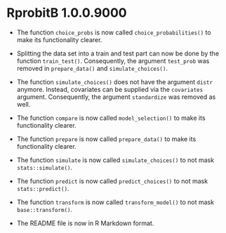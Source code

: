 # RprobitB 1.0.0.9000

* The function `choice_probs` is now called `choice_probabilities()` to make its functionality clearer.

* Splitting the data set into a train and test part can now be done by the function `train_test()`. Consequently, the argument `test_prob` was removed in `prepare_data()` and `simulate_choices()`.

* The function `simulate_choices()` does not have the argument `distr` anymore. Instead, covariates can be supplied via the `covariates` argument. Consequently, the argument `standardize` was removed as well.

* The function `compare` is now called `model_selection()` to make its functionality clearer.

* The function `prepare` is now called `prepare_data()` to make its functionality clearer.

* The function `simulate` is now called `simulate_choices()` to not mask `stats::simulate()`.

* The function `predict` is now called `predict_choices()` to not mask `stats::predict()`.

* The function `transform` is now called `transform_model()` to not mask `base::transform()`.

* The README file is now in R Markdown format.
